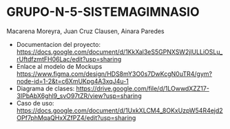 # GRUPO-N-5-SISTEMAGIMNASIO
Macarena Moreyra, Juan Cruz Clausen, Ainara Paredes
- Documentacion del proyecto: https://docs.google.com/document/d/1KkXal3eS5GPNXSW2jlULLiOSLu_rUftdfzmtFH06Lac/edit?usp=sharing
- Enlace al modelo de Mockups https://www.figma.com/design/HDS8mY3O0s7DwKcgN0uTR4/gym?node-id=1-2&t=c6XmUKpg4A3xqJ4u-1
- Diagrama de clases: https://drive.google.com/file/d/1LOwwdXZZ17-3IPbAbX6ghl9_svO97tZR/view?usp=sharing
- Caso de uso: https://docs.google.com/document/d/1UxkXLCM4_8OKxUzpW54R4ejd2OPf7phMqaQHxXZfPZ4/edit?usp=sharing
